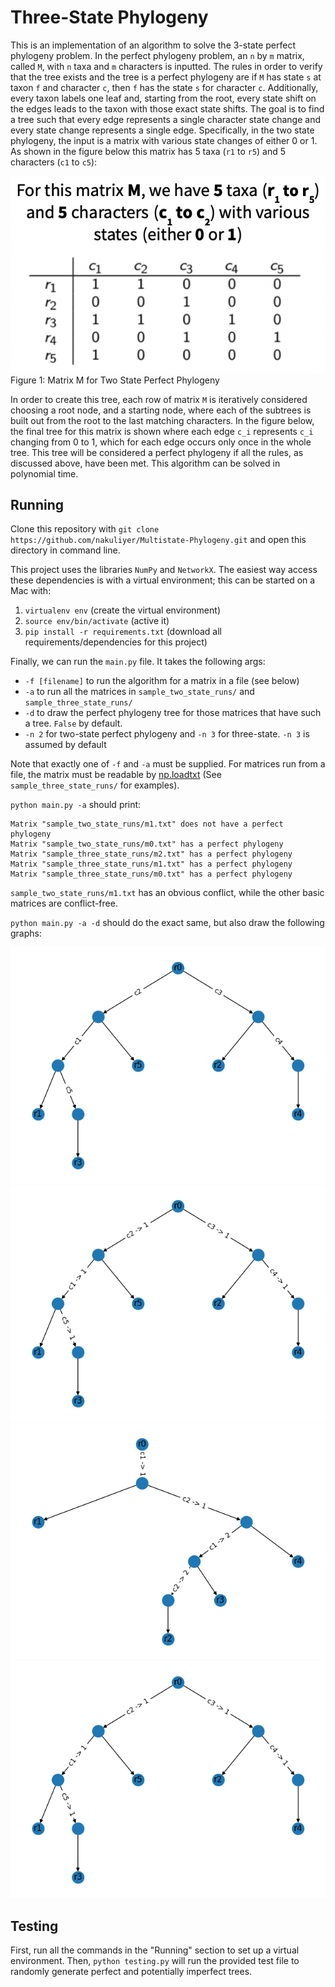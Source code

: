 # Three-State Phylogeny

This is an implementation of an algorithm to solve the 3-state perfect phylogeny problem. In the perfect phylogeny problem, an `n` by `m` matrix, called `M`, with `n` taxa and `m` characters is inputted. The rules in order to verify that the tree exists and the tree is a perfect phylogeny are if `M` has state `s` at taxon `f` and character `c`, then `f` has the state `s` for character `c`. Additionally, every taxon labels one leaf and, starting from the root, every state shift on the edges leads to the taxon with those exact state shifts. The goal is to find a tree such that every edge represents a single character state change and every state change represents a single edge. Specifically, in the two state phylogeny, the input is a matrix with various state changes of either 0 or 1. As shown in the figure below this matrix has 5 taxa (`r1` to `r5`) and 5 characters (`c1` to `c5`):

![Input Matrix](imgs/input_matrix_example.png)
Figure 1: Matrix M for Two State Perfect Phylogeny

In order to create this tree, each row of matrix `M` is iteratively considered choosing a root node, and a starting node, where each of the subtrees is built out from the root to the last matching characters. In the figure below, the final tree for this matrix is shown where each edge `c_i` represents `c_i` changing from 0 to 1, which for each edge occurs only once in the whole tree. This tree will be considered a perfect phylogeny if all the rules, as discussed above, have been met. This algorithm can be solved in polynomial time.


## Running

Clone this repository with `git clone https://github.com/nakuliyer/Multistate-Phylogeny.git` and open this directory in command line.

This project uses the libraries `NumPy` and `NetworkX`. The easiest way access these dependencies is with a virtual environment; this can be started on a Mac with:
1. `virtualenv env` (create the virtual environment)
2. `source env/bin/activate` (active it)
3. `pip install -r requirements.txt` (download all requirements/dependencies for this project)

Finally, we can run the `main.py` file. It takes the following args:
* `-f [filename]` to run the algorithm for a matrix in a file (see below)
* `-a` to run all the matrices in `sample_two_state_runs/` and `sample_three_state_runs/`
* `-d` to draw the perfect phylogeny tree for those matrices that have such a tree. `False` by default.
* `-n 2` for two-state perfect phylogeny and `-n 3` for three-state. `-n 3` is assumed by default

Note that exactly one of `-f` and `-a` must be supplied. For matrices run from a file, the matrix must be readable by [np.loadtxt](https://numpy.org/doc/stable/reference/generated/numpy.loadtxt.html) (See `sample_three_state_runs/` for examples).

`python main.py -a` should print:
```
Matrix "sample_two_state_runs/m1.txt" does not have a perfect phylogeny
Matrix "sample_two_state_runs/m0.txt" has a perfect phylogeny
Matrix "sample_three_state_runs/m2.txt" has a perfect phylogeny
Matrix "sample_three_state_runs/m1.txt" has a perfect phylogeny
Matrix "sample_three_state_runs/m0.txt" has a perfect phylogeny
```
`sample_two_state_runs/m1.txt` has an obvious conflict, while the other basic matrices are conflict-free.

`python main.py -a -d` should do the exact same, but also draw the following graphs:

![img](imgs/2sm0.png)
![img](imgs/3sm0.png)
![img](imgs/3sm1.png)
![img](imgs/3sm2.png)

## Testing

First, run all the commands in the "Running" section to set up a virtual environment. Then, `python testing.py` will run the provided test file to randomly generate perfect and potentially imperfect trees.
